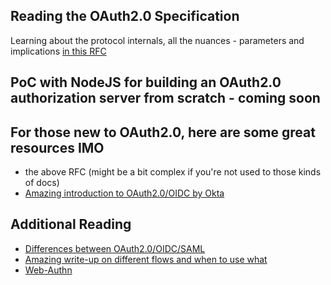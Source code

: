 ## Reading the OAuth2.0 Specification

Learning about the protocol internals, all the nuances - parameters and implications [in this RFC](https://tools.ietf.org/html/rfc6749)  

## PoC with NodeJS for building an OAuth2.0 authorization server from scratch - coming soon

## For those new to OAuth2.0, here are some great resources IMO
- the above RFC (might be a bit complex if you're not used to those kinds of docs)
- [Amazing introduction to OAuth2.0/OIDC by Okta](https://www.youtube.com/watch?v=996OiexHze0)

## Additional Reading
- [Differences between OAuth2.0/OIDC/SAML](https://www.okta.com/identity-101/whats-the-difference-between-oauth-openid-connect-and-saml/#:~:text=The%20main%20differentiator%20between%20these,industry%20standards%20for%20federated%20authentication.)
- [Amazing write-up on different flows and when to use what](https://auth0.com/docs/api-auth/which-oauth-flow-to-use)
- [Web-Authn](https://webauthn.io/)


